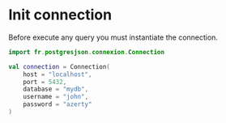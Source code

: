 # Init connection

Before execute any query you must instantiate the connection.
```kotlin
import fr.postgresjson.connexion.Connection

val connection = Connection(
    host = "localhost",
    port = 5432,
    database = "mydb",
    username = "john",
    password = "azerty"
)
```